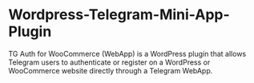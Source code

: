 # Wordpress-Telegram-Mini-App-Plugin
TG Auth for WooCommerce (WebApp) is a WordPress plugin that allows Telegram users to authenticate or register on a WordPress or WooCommerce website directly through a Telegram WebApp.
